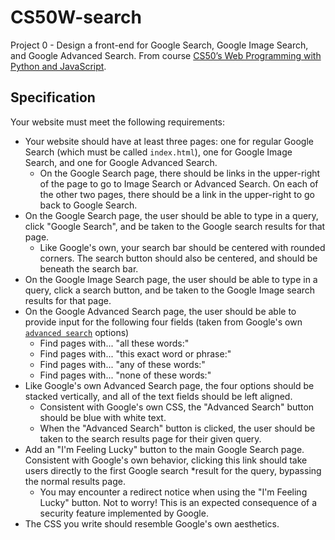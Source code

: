 # CS50W-search
Project 0 - Design a front-end for Google Search, Google Image Search, and Google Advanced Search.
From course [CS50’s Web Programming with Python and JavaScript](https://pll.harvard.edu/course/cs50s-web-programming-python-and-javascript).

## Specification

Your website must meet the following requirements:

* Your website should have at least three pages: one for regular Google Search (which must be called `index.html`), one for Google Image Search, and one for Google Advanced Search.
    * On the Google Search page, there should be links in the upper-right of the page to go to Image Search or Advanced Search. On each of the other two pages, there should be a link in the upper-right to go back to Google Search.
* On the Google Search page, the user should be able to type in a query, click "Google Search", and be taken to the Google search results for that page.
    * Like Google's own, your search bar should be centered with rounded corners. The search button should also be centered, and should be beneath the search bar.
* On the Google Image Search page, the user should be able to type in a query, click a search button, and be taken to the Google Image search results for that page.
* On the Google Advanced Search page, the user should be able to provide input for the following four fields (taken from Google's own [`advanced search`](https://www.google.com/advanced_search) options)
    * Find pages with... "all these words:"
    * Find pages with... "this exact word or phrase:"
    * Find pages with... "any of these words:"
    * Find pages with... "none of these words:"
* Like Google's own Advanced Search page, the four options should be stacked vertically, and all of the text fields should be left aligned.
    * Consistent with Google's own CSS, the "Advanced Search" button should be blue with white text.
    * When the "Advanced Search" button is clicked, the user should be taken to the search results page for their given query.
* Add an "I'm Feeling Lucky" button to the main Google Search page. Consistent with Google's own behavior, clicking this link should take users directly to the first Google search *result for the query, bypassing the normal results page.
    * You may encounter a redirect notice when using the "I'm Feeling Lucky" button. Not to worry! This is an expected consequence of a security feature implemented by Google.
* The CSS you write should resemble Google's own aesthetics.